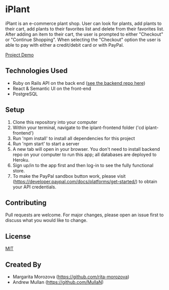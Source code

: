 # iPlant

iPlant is an e-commerce plant shop. User can look for plants, add plants to their cart, add plants to their favorites list and delete from their favorites list. After adding an item to their cart, the user is prompted to either "Checkout" or "Continue Shopping". When selecting the "Checkout" option the user is able to pay with either a credit/debit card or with PayPal.

[Project Demo](https://youtu.be/gJ6-OvyNNwE)

## Technologies Used
* Ruby on Rails API on the back end ([see the backend repo here](https://github.com/rita-morozova/iplant-backend))
* React & Semantic UI on the front-end
* PostgreSQL

## Setup

1. Clone this repository into your computer
2. Within your terminal, navigate to the iplant-frontend folder ('cd iplant-frontend')
3. Run 'npm install' to install all dependencies for this project
4. Run 'npm start' to start a server
5. A new tab will open in your browser. You don't need to install backend repo on your computer to run this app;
all databases are deployed to Heroku.
6. Sign up/in to the app first and then log-in to see the fully functional store.
7. To make the PayPal sandbox button work, please visit (https://developer.paypal.com/docs/platforms/get-started/) to obtain your API credentials.

## Contributing

Pull requests are welcome. For major changes, please open an issue first to discuss what you would like to change.

## License

[MIT](https://choosealicense.com/licenses/mit/)

## Created By

- Margarita Morozova (https://github.com/rita-morozova)
- Andrew Mullan (https://github.com/MullaN)
